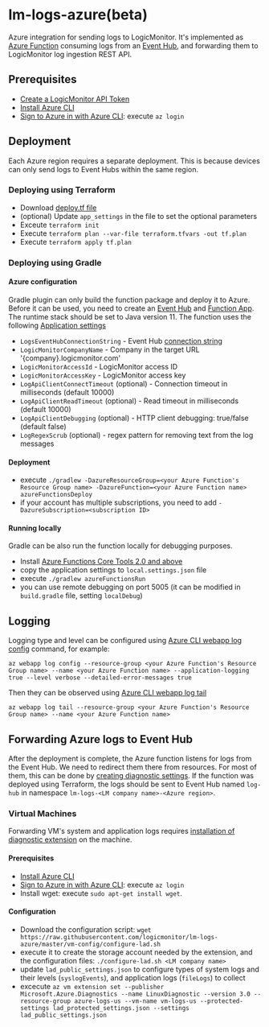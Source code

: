 # lm-logs-azure(beta)

Azure integration for sending logs to LogicMonitor.
It's implemented as [Azure Function](https://azure.microsoft.com/en-us/services/functions/) consuming logs from an [Event Hub](https://azure.microsoft.com/en-us/services/event-hubs/), and forwarding them to LogicMonitor log ingestion REST API.

## Prerequisites

* [Create a LogicMonitor API Token](https://www.logicmonitor.com/support/settings/users-and-roles/api-tokens)
* [Install Azure CLI](https://docs.microsoft.com/en-us/cli/azure/install-azure-cli?view=azure-cli-latest)
* [Sign to Azure in with Azure CLI](https://docs.microsoft.com/en-us/cli/azure/authenticate-azure-cli?view=azure-cli-latest): execute `az login`

## Deployment

Each Azure region requires a separate deployment. This is because devices can only send logs to Event Hubs within the same region.

### Deploying using Terraform

* Download [deploy.tf file](https://raw.githubusercontent.com/logicmonitor/lm-logs-azure/master/deploy.tf)
* (optional) Update `app_settings` in the file to set the optional parameters
* Exceute `terraform init`
* Execute `terraform plan --var-file terraform.tfvars -out tf.plan`
* Execute `terraform apply tf.plan`

### Deploying using Gradle

#### Azure configuration

Gradle plugin can only build the function package and deploy it to Azure. Before it can be used, you need to create an [Event Hub](https://docs.microsoft.com/en-us/azure/event-hubs/event-hubs-create) and [Function App](https://docs.microsoft.com/en-us/azure/azure-functions/functions-create-function-app-portal).
The runtime stack should be set to Java version 11. The function uses the following [Application settings](https://docs.microsoft.com/en-us/azure/azure-functions/functions-how-to-use-azure-function-app-settings#settings)
* `LogsEventHubConnectionString` - Event Hub [connection string](https://docs.microsoft.com/en-us/azure/event-hubs/event-hubs-get-connection-string)
* `LogicMonitorCompanyName` - Company in the target URL '{company}.logicmonitor.com'
* `LogicMonitorAccessId` - LogicMonitor access ID
* `LogicMonitorAccessKey` - LogicMonitor access key
* `LogApiClientConnectTimeout` (optional) - Connection timeout in milliseconds (default 10000)
* `LogApiClientReadTimeout` (optional) - Read timeout in milliseconds (default 10000)
* `LogApiClientDebugging` (optional) - HTTP client debugging: true/false (default false)
* `LogRegexScrub` (optional) - regex pattern for removing text from the log messages

#### Deployment

* execute `./gradlew -DazureResourceGroup=<your Azure Function's Resource Group name> -DazureFunction=<your Azure Function name> azureFunctionsDeploy`
* if your account has multiple subscriptions, you need to add `-DazureSubscription=<subscription ID>`

#### Running locally

Gradle can be also run the function locally for debugging purposes.

* Install [Azure Functions Core Tools 2.0 and above](https://www.npmjs.com/package/azure-functions-core-tools)
* copy the application settings to `local.settings.json` file
* execute `./gradlew azureFunctionsRun`
* you can use remote debugging on port 5005 (it can be modified in `build.gradle` file, setting `localDebug`)

## Logging

Logging type and level can be configured using [Azure CLI webapp log config](https://docs.microsoft.com/en-us/cli/azure/webapp/log?view=azure-cli-latest#az-webapp-log-config) command, for example:

`az webapp log config --resource-group <your Azure Function's Resource Group name> --name <your Azure Function name> --application-logging true --level verbose --detailed-error-messages true`

Then they can be observed using [Azure CLI webapp log tail](https://docs.microsoft.com/en-us/cli/azure/webapp/log?view=azure-cli-latest#az-webapp-log-tail)

`az webapp log tail --resource-group <your Azure Function's Resource Group name> --name <your Azure Function name>`

## Forwarding Azure logs to Event Hub

After the deployment is complete, the Azure function listens for logs from the Event Hub. We need to redirect them there from resources.
For most of them, this can be done by [creating diagnostic settings](https://docs.microsoft.com/en-us/azure/azure-monitor/platform/diagnostic-settings). If the function was deployed using Terraform, the logs should be sent to Event Hub named `log-hub` in namespace `lm-logs-<LM company name>-<Azure region>`.

### Virtual Machines

Forwarding VM's system and application logs requires [installation of diagnostic extension](https://docs.microsoft.com/en-us/azure/virtual-machines/extensions/diagnostics-linux#installing-the-extension-in-your-vm) on the machine.

#### Prerequisites

* [Install Azure CLI](https://docs.microsoft.com/en-us/cli/azure/install-azure-cli?view=azure-cli-latest)
* [Sign to Azure in with Azure CLI](https://docs.microsoft.com/en-us/cli/azure/authenticate-azure-cli?view=azure-cli-latest): execute `az login`
* Install wget: execute `sudo apt-get install wget`.

#### Configuration

* Download the configuration script: `wget https://raw.githubusercontent.com/logicmonitor/lm-logs-azure/master/vm-config/configure-lad.sh`
* execute it to create the storage account needed by the extension, and the configuration files: `./configure-lad.sh <LM company name>`
* update `lad_public_settings.json` to configure types of system logs and their levels (`syslogEvents`), and application logs (`fileLogs`) to collect
* excecute `az vm extension set --publisher Microsoft.Azure.Diagnostics --name LinuxDiagnostic --version 3.0 --resource-group azure-logs-us --vm-name vm-logs-us --protected-settings lad_protected_settings.json --settings lad_public_settings.json`

